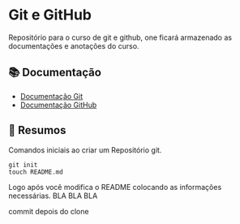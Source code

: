 
# Git e GitHub

Repositório para o curso de git e github, one ficará armazenado as documentações e anotações do curso.

## 📚 Documentação

- [Documentação Git](https://git-scm.com/doc)
- [Documentação GitHub](https://docs.github.com/pt)

## 📝 Resumos
Comandos iniciais ao criar um Repositório git.
```
git init
touch README.md
```
Logo após você modifica o README colocando as informações necessárias. BLA BLA BLA

commit depois do clone